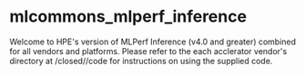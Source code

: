 # mlcommons_mlperf_inference

Welcome to HPE's version of MLPerf Inference (v4.0 and greater) combined for all vendors and platforms. Please refer to the each acclerator vendor's directory at /closed/<vendor>/code for instructions on using the supplied code. 

